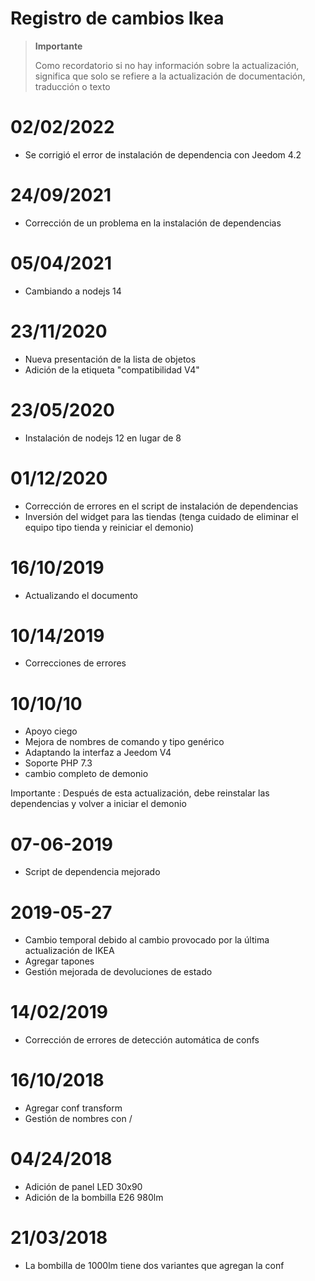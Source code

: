 # Registro de cambios Ikea

>**Importante**
>
>Como recordatorio si no hay información sobre la actualización, significa que solo se refiere a la actualización de documentación, traducción o texto

# 02/02/2022

- Se corrigió el error de instalación de dependencia con Jeedom 4.2

# 24/09/2021

- Corrección de un problema en la instalación de dependencias

# 05/04/2021

- Cambiando a nodejs 14

# 23/11/2020

- Nueva presentación de la lista de objetos
- Adición de la etiqueta "compatibilidad V4"

# 23/05/2020

- Instalación de nodejs 12 en lugar de 8

# 01/12/2020

- Corrección de errores en el script de instalación de dependencias
- Inversión del widget para las tiendas (tenga cuidado de eliminar el equipo tipo tienda y reiniciar el demonio)

# 16/10/2019

- Actualizando el documento

# 10/14/2019

- Correcciones de errores

# 10/10/10

- Apoyo ciego
- Mejora de nombres de comando y tipo genérico
- Adaptando la interfaz a Jeedom V4
- Soporte PHP 7.3
- cambio completo de demonio

Importante : Después de esta actualización, debe reinstalar las dependencias y volver a iniciar el demonio

# 07-06-2019

- Script de dependencia mejorado

# 2019-05-27

- Cambio temporal debido al cambio provocado por la última actualización de IKEA
- Agregar tapones
- Gestión mejorada de devoluciones de estado

# 14/02/2019

- Corrección de errores de detección automática de confs

# 16/10/2018
- Agregar conf transform
- Gestión de nombres con /

# 04/24/2018

- Adición de panel LED 30x90
- Adición de la bombilla E26 980lm

# 21/03/2018

- La bombilla de 1000lm tiene dos variantes que agregan la conf
